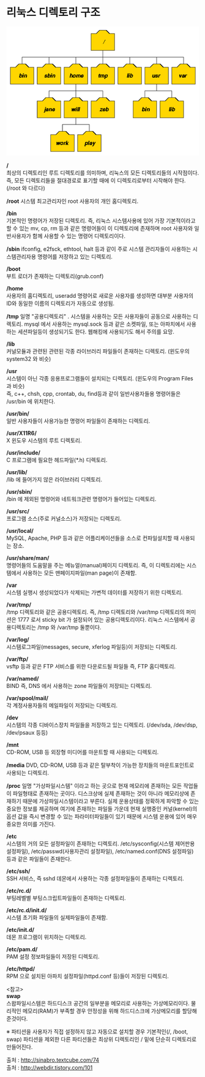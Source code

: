 # 리눅스 디렉토리 구조  
![directory](./image/dirtree.gif)  

**/**  
최상의 디렉토리인 루트 디렉토리를 의미하며, 리눅스의 모든 디렉토리들의 시작점이다. 즉, 모든 디렉토리들을 절대경로로 표기할 때에 이 디렉토리로부터 시작해야 한다.(/root 와 다르다)  

**/root**
시스템 최고관리자인 root 사용자의 개인 홈디렉토리.  

**/bin**  
기본적인 명령어가 저장된 디렉토리. 즉, 리눅스 시스템사용에 있어 가장 기본적이라고 할 수 있는 mv, cp, rm 등과 같은 명령어들이 이 디렉토리에 존재하며 root 사용자와 일반사용자가 함께 사용할 수 있는 명령어 디렉토리이다.  

**/sbin**
ifconfig, e2fsck, ethtool, halt 등과 같이 주로 시스템 관리자들이 사용하는 시스템관리자용 명령어를 저장하고 있는 디렉토리.  

**/boot**  
부트 로더가 존재하는 디렉토리(grub.conf)  

**/home**  
사용자의 홈디렉토리, useradd 명령어로 새로운 사용자를 생성하면 대부분 사용자의 ID와 동일한 이름의 디렉토리가 자동으로 생성됨.  

**/tmp**
일명 "공용디렉토리" . 시스템을 사용하는 모든 사용자들이 공동으로 사용하는 디렉토리. mysql 에서 사용하는 mysql.sock 등과 같은 소켓파일, 또는 아파치에서 사용하는 세션파일등이 생성되기도 한다. 웹해킹에 사용되기도 해서 주의를 요망.  

**/lib**  
커널모듈과 관련된 관련된 각종 라이브러리 파일들이 존재하는 디렉토리. (윈도우의 system32 와 비슷)  

**/usr**  
시스템이 아닌 각종 응용프로그램들이 설치되는 디렉토리. (윈도우의 Program Files 과 비슷)  
즉, c++, chsh, cpp, crontab, du, find등과 같이 일반사용자들용 명령어들은 /usr/bin 에 위치한다.  

**/usr/bin/**  
일반 사용자들이 사용가능한 명령어 파일들이 존재하는 디렉토리.  

**/usr/X11R6/**  
X 윈도우 시스템의 루트 디렉토리.  

**/usr/include/**  
C 프로그램에 필요한 헤드파일(\*.h) 디렉토리.  

**/usr/lib/**  
/lib 에 들어가지 않은 라이브러리 디렉토리.  

**/usr/sbin/**   
/bin 에 제외된 명령어와 네트워크관련 명령어가 들어있는 디렉토리.  

**/usr/src/**  
프로그램 소스(주로 커널소스)가 저장되는 디렉토리.  

**/usr/local/**  
MySQL, Apache, PHP 등과 같은 어플리케이션들을 소스로 컨파일설치할 때 사용되는 장소.  

**/usr/share/man/**  
명령어들의 도움말을 주는 메뉴얼(manual)페이지 디렉토리. 즉, 이 디렉토리에는 시스템에서 사용하는 모든 맨페이지파일(man page)이 존재함.  

**/var**  
시스템 실행시 생성되었다가 삭제되는 가변적 데이터를 저장하기 위한 디렉토리.  

**/var/tmp/**  
/tmp 디렉토리와 같은 공용디렉토리. 즉, /tmp 디렉토리와 /var/tmp 디렉토리의 퍼미션은 1777 로서 sticky bit 가 설정되어 있는 공용디렉토리이다. 리눅스 시스템에서 공용디렉토리는 /tmp 와 /var/tmp 둘뿐이다.  

**/var/log/**  
시스템로그파일(messages, secure, xferlog 파일등)이 저장되는 디렉토리.  

**/var/ftp/**  
vsftp 등과 같은 FTP 서비스를 위한 다운로드될 파일들 즉, FTP 홈디렉토리.  

**/var/named/**  
BIND 즉, DNS 에서 사용하는 zone 파일들이 저장되는 디렉토리.  

**/var/spool/mail/**  
각 계정사용자들의 메일파일이 저장되는 디렉토리.  

**/dev**  
시스템의 각종 디바이스장치 파일들을 저장하고 있는 디렉토리. (/dev/sda, /dev/dsp, /dev/psaux 등등)  

**/mnt**  
CD-ROM, USB 등 외장형 미디어를 마운트할 때 사용되는 디렉토리.  

**/media**
DVD, CD-ROM, USB 등과 같은 탈부착이 가능한 장치들의 마운트포인트로 사용되는 디렉토리.  

**/proc**
일명 "가상파일시스템" 이라고 하는 곳으로 현재 메모리에 존재하는 모든 작업들이 파일형태로 존재하는 곳이다. 디스크상에 실제 존재하는 것이 아니라 메모리상에 존재하기 때문에 가상파일시스템이라고 부른다. 실제 운용상태를 정확하게 파악할 수 있는 중요한 정보를 제공하며 여기에 존재하는 파일들 가운데 현재 실행중인 커널(kernel)의 옵션 값을 즉시 변경할 수 있는 파라미터파일들이 있기 때문에 시스템 운용에 있어 매우 중요한 의미를 가진다.

**/etc**  
시스템의 거의 모든 설정파일이 존재하는 디렉토리. /etc/sysconfig(시스템 제어판용 설정파일), /etc/passwd(사용자관리 설정파일), /etc/named.conf(DNS 설정파일) 등과 같은 파일들이 존재한다.

**/etc/ssh/**  
SSH 서비스, 즉 sshd 데몬에서 사용하는 각종 설정파일들이 존재하는 디렉토리.  

**/etc/rc.d/**  
부팅레벨별 부팅스크립트파일들이 존재하는 디렉토리.  

**/etc/rc.d/init.d/**  
시스템 초기화 파일들의 실제파일들이 존재함.  

**/etc/init.d/**  
데몬 프로그램이 위치하는 디렉토리.

**/etc/pam.d/**  
PAM 설정 정보파일들이 저장된 디렉토리.  

**/etc/httpd/**  
RPM 으로 설치된 아파치 설정파일(httpd.conf 등)들이 저장된 디렉토리.  

<참고>  
**swap**  
스왑파일시스템은 하드디스크 공간의 일부분을 메모리로 사용하는 가상메모리이다.
물리적인 메모리(RAM)가 부족할 경우 안정성을 위해 하드디스크에 가상메모리를 할당해 준것이다.  

※ 파티션을 사용자가 직접 설정하지 않고 자동으로 설치할 경우 기본적인(/, /boot, swap) 파티션을 제외한 다른 파티션들은 최상위 디렉토리인 / 밑에 단순히 디렉토리로 만들어진다.  

출처 : http://sinabro.textcube.com/74  
출처 : http://webdir.tistory.com/101
